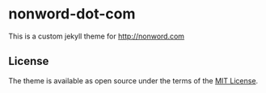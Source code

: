 # nonword-dot-com

This is a custom jekyll theme for http://nonword.com

## License

The theme is available as open source under the terms of the [MIT License](http://opensource.org/licenses/MIT).

